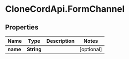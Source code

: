 # CloneCordApi.FormChannel

## Properties
Name | Type | Description | Notes
------------ | ------------- | ------------- | -------------
**name** | **String** |  | [optional] 


